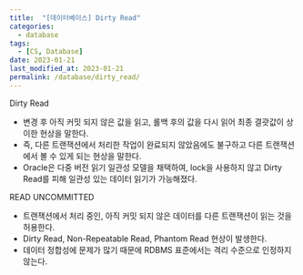 ```yaml
---
title:  "[데이터베이스] Dirty Read"
categories:
  - database
tags:
  - [CS, Database]
date: 2023-01-21
last_modified_at: 2023-01-21
permalink: /database/dirty_read/
---
```


Dirty Read
* 변경 후 아직 커밋 되지 않은 값을 읽고, 롤백 후의 값을 다시 읽어 최종 결괏값이 상이한 현상을 말한다.
* 즉, 다른 트랜잭션에서 처리한 작업이 완료되지 않았음에도 불구하고 다른 트랜잭션에서 볼 수 있게 되는 현상을 말한다.
* Oracle은 다중 버전 읽기 일관성 모델을 채택하여, lock을 사용하지 않고 Dirty Read를 피해 일관성 있는 데이터 읽기가 가능해졌다.

READ UNCOMMITTED
* 트랜잭션에서 처리 중인, 아직 커밋 되지 않은 데이터를 다른 트랜잭션이 읽는 것을 허용한다.
* Dirty Read, Non-Repeatable Read, Phantom Read 현상이 발생한다.
* 데이터 정합성에 문제가 많기 때문에 RDBMS 표준에서는 격리 수준으로 인정하지 않는다.
